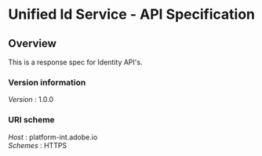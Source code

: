 # Unified Id Service - API Specification


<a name="overview"></a>
## Overview
This is a response spec for Identity API's.


### Version information
*Version* : 1.0.0


### URI scheme
*Host* : platform-int.adobe.io  
*Schemes* : HTTPS



